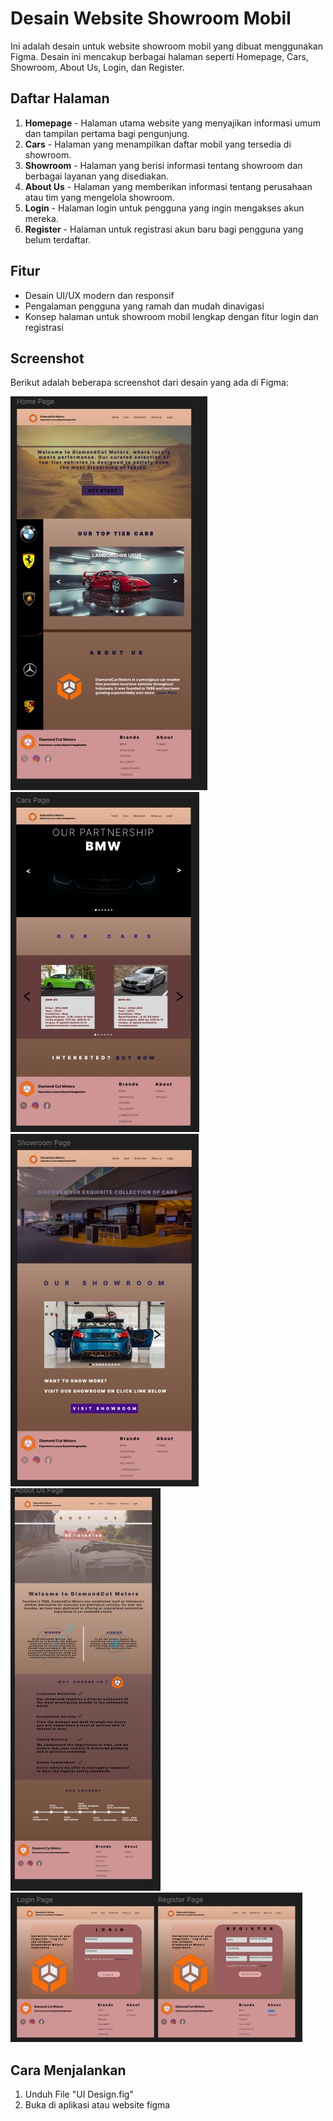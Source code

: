 # Desain Website Showroom Mobil

Ini adalah desain untuk website showroom mobil yang dibuat menggunakan Figma. Desain ini mencakup berbagai halaman seperti Homepage, Cars, Showroom, About Us, Login, dan Register.

## Daftar Halaman
1. **Homepage** - Halaman utama website yang menyajikan informasi umum dan tampilan pertama bagi pengunjung.
2. **Cars** - Halaman yang menampilkan daftar mobil yang tersedia di showroom.
3. **Showroom** - Halaman yang berisi informasi tentang showroom dan berbagai layanan yang disediakan.
4. **About Us** - Halaman yang memberikan informasi tentang perusahaan atau tim yang mengelola showroom.
5. **Login** - Halaman login untuk pengguna yang ingin mengakses akun mereka.
6. **Register** - Halaman untuk registrasi akun baru bagi pengguna yang belum terdaftar.

## Fitur
- Desain UI/UX modern dan responsif
- Pengalaman pengguna yang ramah dan mudah dinavigasi
- Konsep halaman untuk showroom mobil lengkap dengan fitur login dan registrasi

## Screenshot
Berikut adalah beberapa screenshot dari desain yang ada di Figma:

![Homepage](assets/image1.jpg)
![Cars Page](assets/image2.jpg)
![Showroom Page](assets/image3.jpg)
![About Us Page](assets/image4.jpg)
![Login and Page](assets/image5.jpg)

## Cara Menjalankan
1. Unduh File "UI Design.fig"
2. Buka di aplikasi atau website figma

